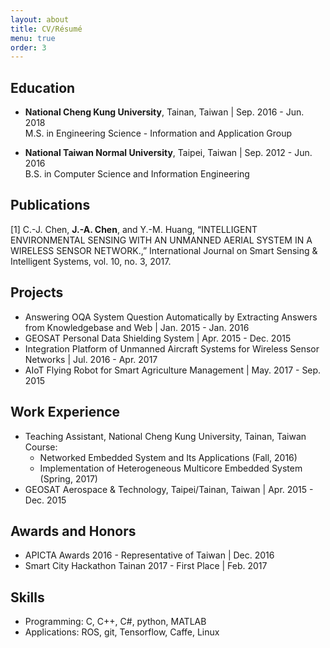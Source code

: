 ```yaml
---
layout: about
title: CV/Résumé
menu: true
order: 3
---
```


## Education
* **National Cheng Kung University**, Tainan, Taiwan | Sep. 2016 - Jun. 2018<br/>
M.S. in Engineering Science - Information and Application Group

* **National Taiwan Normal University**, Taipei, Taiwan | Sep. 2012 - Jun. 2016<br/>
B.S. in Computer Science and Information Engineering

## Publications
[1] C.-J. Chen, **J.-A. Chen**, and Y.-M. Huang, “INTELLIGENT ENVIRONMENTAL SENSING WITH AN UNMANNED AERIAL SYSTEM IN A WIRELESS SENSOR NETWORK.,” International Journal on Smart Sensing & Intelligent Systems, vol. 10, no. 3, 2017.

## Projects
* Answering OQA System Question Automatically by Extracting Answers from Knowledgebase and Web \| Jan. 2015 - Jan. 2016
* GEOSAT Personal Data Shielding System \| Apr. 2015 - Dec. 2015
* Integration Platform of Unmanned Aircraft Systems for Wireless Sensor Networks \| Jul. 2016 - Apr. 2017
* AIoT Flying Robot for Smart Agriculture Management \| May. 2017 - Sep. 2015 


## Work Experience
* Teaching Assistant, National Cheng Kung University, Tainan, Taiwan<br/>
Course: 
	* Networked Embedded System and Its Applications (Fall, 2016)
	* Implementation of Heterogeneous Multicore Embedded System (Spring, 2017)
* GEOSAT Aerospace & Technology, Taipei/Tainan, Taiwan \| Apr. 2015 - Dec. 2015


## Awards and Honors
* APICTA Awards 2016 - Representative of Taiwan \| Dec. 2016
* Smart City Hackathon Tainan 2017 - First Place \| Feb. 2017


## Skills
* Programming: C, C++, C#, python, MATLAB
* Applications: ROS, git, Tensorflow, Caffe, Linux
